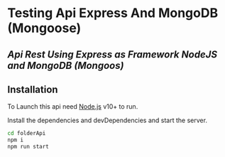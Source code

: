 # Testing Api Express And MongoDB (Mongoose)
## _Api Rest Using Express as Framework NodeJS and MongoDB (Mongoos)_

## Installation

To Launch this api need [Node.js](https://nodejs.org/) v10+ to run.

Install the dependencies and devDependencies and start the server.

```sh
cd folderApi
npm i
npm run start
```